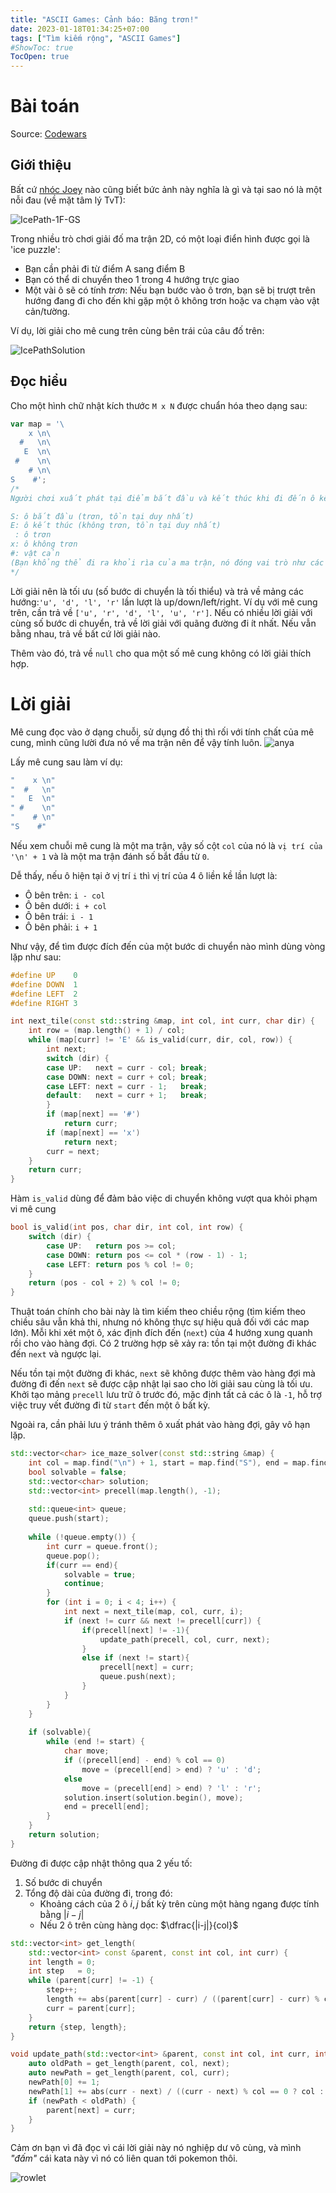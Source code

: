 ```yaml
---
title: "ASCII Games: Cảnh báo: Băng trơn!"
date: 2023-01-18T01:34:25+07:00
tags: ["Tìm kiếm rộng", "ASCII Games"]
#ShowToc: true
TocOpen: true
---
```


# Bài toán
Source: [Codewars](https://www.codewars.com/kata/58f4cc4e43251b1be6000082)

## Giới thiệu
Bất cứ [nhóc Joey](https://bulbapedia.bulbagarden.net/wiki/Joey) nào cũng biết bức ảnh này nghĩa là gì và tại sao nó là một nỗi đau (về mặt tâm lý TvT):

![IcePath-1F-GS](http://3.bp.blogspot.com/-TFD6rulw4js/VHPrlEvgiRI/AAAAAAAADh4/DVe4YHZUJBo/s1600/Ice_Path_1F_GS.png)

Trong nhiều trò chơi giải đố ma trận 2D, có một loại điển hình được gọi là 'ice puzzle':
- Bạn cần phải đi từ điểm A sang điểm B
- Bạn có thể di chuyển theo 1 trong 4 hướng trực giao
- Một vài ô sẽ có tính *trơn*: Nếu bạn bước vào ô trơn, bạn sẽ bị trượt trên hướng đang đi cho đến khi gặp một ô không trơn hoặc va chạm vào vật cản/tường.

Ví dụ, lời giải cho mê cung trên cùng bên trái của câu đố trên:

![IcePathSolution](http://pkmn.net/games/goldsilver/icepath.jpg)

## Đọc hiểu
Cho một hình chữ nhật kích thước `M x N` được chuẩn hóa theo dạng sau:
```js
var map = '\
    x \n\
  #   \n\
   E  \n\
 #    \n\
    # \n\
S    #';
/*
Người chơi xuất phát tại điểm bắt đầu và kết thúc khi đi đến ô kết thúc

S: ô bắt đầu (trơn, tồn tại duy nhất)
E: ô kết thúc (không trơn, tồn tại duy nhất)
 : ô trơn
x: ô không trơn
#: vật cản
(Bạn khổng thể đi ra khỏi rìa của ma trận, nó đóng vai trò như các bức tường của câu đố.)
*/
```
Lời giải nên là tối ưu (số bước di chuyển là tối thiểu) và trả về mảng các hướng:`'u', 'd', 'l', 'r'` lần lượt là up/down/left/right. Ví dụ với mê cung trên, cần trả về `['u', 'r', 'd', 'l', 'u', 'r']`. Nếu có nhiều lời giải với cùng số bước di chuyển, trả về lời giải với quãng đường đi ít nhất. Nếu vẫn bằng nhau, trả về bất cứ lời giải nào.

Thêm vào đó, trả về `null` cho qua một số mê cung không có lời giải thích hợp.

# Lời giải
Mê cung đọc vào ở dạng chuỗi, sử dụng đồ thị thì rối với tính chất của mê cung, mình cũng lười đưa nó về ma trận nên để vậy tính luôn. ![anya](https://emoji.discadia.com/emojis/2d2851a4-4178-42ce-a0e7-facec874849a.png)

Lấy mê cung sau làm ví dụ:
```cpp
"    x \n"
"  #   \n"
"   E  \n"
" #    \n"
"    # \n"
"S    #"
```
Nếu xem chuỗi mê cung là một ma trận, vậy số cột `col` của nó là `vị trí của '\n' + 1` và là một ma trận đánh số bắt đầu từ `0`. 

Dễ thấy, nếu ô hiện tại ở vị trí `i` thì vị trí của 4 ô liền kề lần lượt là: 
- Ô bên trên: `i - col`
- Ô bên dưới: `i + col`
- Ô bên trái: `i - 1`
- Ô bên phải: `i + 1`

Như vậy, để tìm được đích đến của một bước di chuyển nào mình dùng vòng lặp như sau:
```cpp
#define UP    0
#define DOWN  1
#define LEFT  2
#define RIGHT 3

int next_tile(const std::string &map, int col, int curr, char dir) {
    int row = (map.length() + 1) / col;
    while (map[curr] != 'E' && is_valid(curr, dir, col, row)) {
        int next;
        switch (dir) {
        case UP:   next = curr - col; break;
        case DOWN: next = curr + col; break;
        case LEFT: next = curr - 1;   break;
        default:   next = curr + 1;   break;
        }
        if (map[next] == '#')
            return curr;
        if (map[next] == 'x')
            return next;
        curr = next;
    }
    return curr;
}
```
Hàm `is_valid` dùng để đảm bảo việc di chuyển không vượt qua khỏi phạm vi mê cung
```cpp
bool is_valid(int pos, char dir, int col, int row) {
    switch (dir) {
        case UP:   return pos >= col;
        case DOWN: return pos <= col * (row - 1) - 1;
        case LEFT: return pos % col != 0;
    }
    return (pos - col + 2) % col != 0;
}
```
Thuật toán chính cho bài này là tìm kiếm theo chiều rộng (tìm kiếm theo chiều sâu vẫn khả thi, nhưng nó không thực sự hiệu quả đối với các map lớn). Mỗi khi xét một ô, xác định đích đến (`next`) của 4 hướng xung quanh rồi cho vào hàng đợi. Có 2 trường hợp sẽ xảy ra: tồn tại một đường đi khác đến `next` và ngược lại.

Nếu tồn tại một đường đi khác, `next` sẽ không được thêm vào hàng đợi mà đường đi đến `next` sẽ được cập nhật lại sao cho lời giải sau cùng là tối ưu. Khởi tạo mảng `precell` lưu trữ ô trước đó, mặc định tất cả các ô là `-1`, hỗ trợ việc truy vết đường đi từ `start` đến một ô bất kỳ.

Ngoài ra, cần phải lưu ý tránh thêm ô xuất phát vào hàng đợi, gây vô hạn lặp.
```cpp
std::vector<char> ice_maze_solver(const std::string &map) {
    int col = map.find("\n") + 1, start = map.find("S"), end = map.find("E");
    bool solvable = false;
    std::vector<char> solution;
    std::vector<int> precell(map.length(), -1);
    
    std::queue<int> queue;
    queue.push(start);
    
    while (!queue.empty()) {
        int curr = queue.front();
        queue.pop();
        if(curr == end){
            solvable = true;
            continue;
        }
        for (int i = 0; i < 4; i++) {
            int next = next_tile(map, col, curr, i);
            if (next != curr && next != precell[curr]) {
                if(precell[next] != -1){
                    update_path(precell, col, curr, next);
                }
                else if (next != start){
                    precell[next] = curr;
                    queue.push(next);
                }
            }
        }
    }
    
    if (solvable){
        while (end != start) {
            char move;
            if ((precell[end] - end) % col == 0)
                move = (precell[end] > end) ? 'u' : 'd';
            else
                move = (precell[end] > end) ? 'l' : 'r';
            solution.insert(solution.begin(), move);
            end = precell[end];
        }
    }
    return solution;
}
```
Đường đi được cập nhật thông qua 2 yếu tố:
1. Số bước di chuyển
2. Tổng độ dài của đường đi, trong đó:
   - Khoảng cách của 2 ô $i, j$ bất kỳ trên cùng một hàng ngang được tính bằng $|i-j|$
   - Nếu 2 ô trên cùng hàng dọc: $\dfrac{|i-j|}{col}$
```cpp
std::vector<int> get_length(
    std::vector<int> const &parent, const int col, int curr) {
    int length = 0;
    int step   = 0;
    while (parent[curr] != -1) {
        step++;
        length += abs(parent[curr] - curr) / ((parent[curr] - curr) % col == 0 ? col : 1);
        curr = parent[curr];
    }
    return {step, length};
}

void update_path(std::vector<int> &parent, const int col, int curr, int next) {
    auto oldPath = get_length(parent, col, next);
    auto newPath = get_length(parent, col, curr);
    newPath[0] += 1;
    newPath[1] += abs(curr - next) / ((curr - next) % col == 0 ? col : 1);
    if (newPath < oldPath) {
        parent[next] = curr;
    }
}
```
Cảm ơn bạn vì đã đọc vì cái lời giải này nó nghiệp dư vô cùng, và mình *"đấm"*  cái kata này vì nó có liên quan tới pokemon thôi.

![rowlet](https://i.imgur.com/nHG0Ocx.jpg)